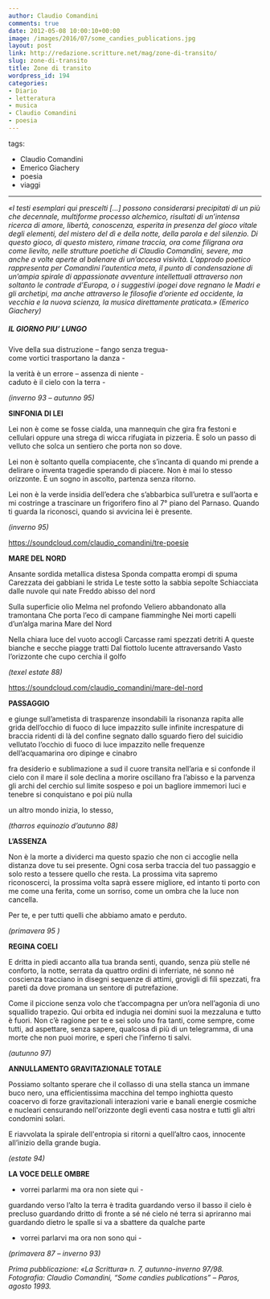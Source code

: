 ```yaml
---
author: Claudio Comandini
comments: true
date: 2012-05-08 10:00:10+00:00
image: /images/2016/07/some_candies_publications.jpg
layout: post
link: http://redazione.scritture.net/mag/zone-di-transito/
slug: zone-di-transito
title: Zone di transito
wordpress_id: 194
categories:
- Diario
- letteratura
- musica
- Claudio Comandini
- poesia
---
```

tags:
- Claudio Comandini
- Emerico Giachery
- poesia
- viaggi
---

_«I testi esemplari qui prescelti [...] possono considerarsi precipitati di un più che decennale, multiforme processo alchemico, risultati di un’intensa ricerca di amore, libertà, conoscenza, esperita in presenza del gioco vitale degli elementi, del mistero del dì e della notte, della parola e del silenzio. Di questo gioco, di questo mistero, rimane traccia, ora come filigrana ora come lievito, nelle strutture poetiche di Claudio Comandini, severe, ma anche a volte aperte al balenare di un’accesa visività. L’approdo poetico rappresenta per Comandini l’autentica meta, il punto di condensazione di un’ampia spirale di appassionate avventure intellettuali attraverso non soltanto le contrade d’Europa, o i suggestivi ipogei dove regnano le Madri e gli archetipi, ma anche attraverso le filosofie d’oriente ed occidente, la vecchia e la nuova scienza, la musica direttamente praticata.» (Emerico Giachery)_



##### IL GIORNO PIU’ LUNGO

Vive della sua distruzione – fango senza tregua-  
come vortici trasportano la danza -  

la verità è un errore – assenza di niente -  
caduto è il cielo con la terra -  


_(inverno 93 – autunno 95)_

<!-- more -->



**SINFONIA DI LEI**

Lei non è come se fosse cialda,
una mannequin che gira fra festoni e cellulari
oppure una strega di wicca rifugiata in pizzeria.
È solo un passo di velluto
che solca un sentiero che porta non so dove.

Lei non è soltanto quella compiacente,
che s’incanta di quando mi prende a delirare
o inventa tragedie sperando di piacere.
Non è mai lo stesso orizzonte.
È un sogno in ascolto, partenza senza ritorno.

Lei non è la verde insidia dell’edera
che s’abbarbica sull’uretra e sull’aorta
e mi costringe a trascinare un frigorifero fino al 7° piano del Parnaso.
Quando ti guarda la riconosci,
quando si avvicina lei è presente.


_(inverno 95)_

https://soundcloud.com/claudio_comandini/tre-poesie



**MARE DEL NORD**

Ansante sordida metallica distesa
Sponda compatta erompi di spuma
Carezzata dei gabbiani le strida
Le teste sotto la sabbia sepolte
Schiacciata dalle nuvole qui nate
Freddo abisso del nord

Sulla superficie olio
Melma nel profondo
Veliero abbandonato alla tramontana
Che porta l’eco di campane fiamminghe
Nei morti capelli d’un’alga marina
Mare del Nord

Nella chiara luce del vuoto accogli
Carcasse rami spezzati detriti
A queste bianche e secche piagge tratti
Dal fiottolo lucente attraversando
Vasto l’orizzonte che cupo cerchia
il golfo


_(texel estate 88)_

https://soundcloud.com/claudio_comandini/mare-del-nord



**PASSAGGIO**

e giunge sull’ametista di trasparenze insondabili
la risonanza rapita alle grida
dell’occhio di fuoco di luce impazzito
sulle infinite increspature di braccia ridenti
di là del confine segnato dallo sguardo
fiero del suicidio vellutato
l’occhio di fuoco di luce impazzito
nelle frequenze dell’acquamarina
oro dipinge e cinabro

fra desiderio e sublimazione
a sud il cuore transita nell’aria
e si confonde il cielo con il mare
il sole declina a morire
oscillano fra l’abisso e la parvenza gli archi
del cerchio sul limite sospeso
e poi un bagliore
immemori luci e tenebre si conquistano
e poi più nulla

un altro mondo inizia, lo stesso,


_(tharros equinozio d’autunno 88)_



**L’ASSENZA**

Non è la morte a dividerci
ma questo spazio che non ci accoglie
nella distanza dove tu sei presente.
Ogni cosa serba traccia del tuo passaggio
e solo resto a tessere quello che resta.
La prossima vita sapremo riconoscerci,
la prossima volta saprà essere migliore,
ed intanto ti porto con me come
una ferita, come un sorriso,
come un ombra che la luce non cancella.

Per te,
e per tutti quelli che abbiamo amato
e perduto.


_(primavera 95 )_



**REGINA COELI**

E dritta in piedi accanto
alla tua branda senti, quando,
senza più stelle né conforto, la notte,
serrata da quattro ordini di inferriate,
né sonno né coscienza tracciano in disegni
sequenze di attimi, grovigli di fili spezzati,
fra pareti da dove promana un sentore
di putrefazione.

Come il piccione senza volo
che t’accompagna per un’ora nell’agonia
di uno squallido trapezio. Qui orbita ed indugia
nei domini suoi la mezzaluna
e tutto è fuori. Non c’è ragione per te
e sei solo uno fra tanti, come sempre, come tutti,
ad aspettare, senza sapere, qualcosa di più
di un telegramma, di una morte che non puoi
morire, e speri che l’inferno ti salvi.


_(autunno 97)_



**ANNULLAMENTO GRAVITAZIONALE TOTALE**

Possiamo soltanto sperare che
il collasso di una stella stanca
un immane buco nero, una efficientissima
macchina del tempo
inghiotta questo coacervo di
forze gravitazionali
interazioni varie e banali
energie cosmiche e nucleari
censurando nell'orizzonte degli eventi
casa nostra e tutti gli altri condomini solari.

E riavvolata la spirale dell'entropia
si ritorni a quell’altro caos,
innocente
all’inizio della grande bugia.


_(estate 94)_



**LA VOCE DELLE OMBRE**

- vorrei parlarmi
ma ora non siete qui -

guardando verso l’alto
la terra è tradita
guardando verso il basso
il cielo è precluso
guardando dritto di fronte a sé
né cielo né terra si apriranno mai
guardando dietro le spalle
si va a sbattere da qualche parte

- vorrei parlarvi
ma ora non sono qui -


_(primavera 87 – inverno 93)_



_Prima pubblicazione: «La Scrittura» n. 7, autunno-inverno 97/98._
_Fotografia: Claudio Comandini, “Some candies publications” – Paros, agosto 1993._

